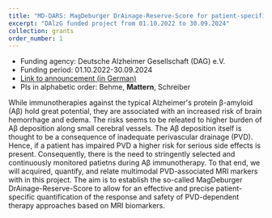 ```yaml
---
title: "MD-DARS: MagDeburger DrAinage-Reserve-Score for patient-specific, MRI-based prediction of perivascular drainage in the Alzheimer’s continuum"
excerpt: "DAlzG funded project from 01.10.2022 to 30.09.2024"
collection: grants
order_number: 1
---
```


* Funding agency: Deutsche Alzheimer Gesellschaft (DAG) e.V.
* Funding period: 01.10.2022-30.09.2024
* <a href="https://www.deutsche-alzheimer.de/artikel/ein-blick-in-die-demenzforschung-deutsche-alzheimer-gesellschaft-vergibt-forschungsfoerderung" target="_blank"> Link to announcement (in German) </a>
* PIs in alphabetic order: Behme, **Mattern**, Schreiber

While immunotherapies against the typical Alzheimer's protein β-amyloid (Aβ) hold great potential, they are associated with an increased risk of brain hemorrhage and edema. 
The risks seems to be releated to higher burden of Aβ deposition  along small cerebral vessels. 
The Aβ deposition itself is thought to be a consequence of inadequate perivascular drainage (PVD). 
Hence, if a patient has impaired PVD a higher risk for serious side effects is present. 
Consequently, there is the need to stringently selected and continuously monitored patietns during Aβ immunotherapy. 
To that end, we will acquired, quantify, and relate multimodal PVD-associated MRI markers with in this project. 
The aim is to establish the so-called MagDeburger DrAinage-Reserve-Score to allow for an effective and precise patient-specific quantification of the response and safety of PVD-dependent therapy approaches based on MRI biomarkers.
